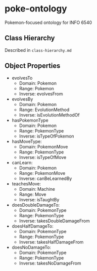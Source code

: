 # poke-ontology
Pokemon-focused ontology for INFO 6540

## Class Hierarchy

Described in `class-hierarchy.md`

## Object Properties

* evolvesTo
    * Domain: Pokemon
    * Range: Pokemon
    * Inverse: evolvesFrom
* evolvesBy
    * Domain: Pokemon
    * Range: EvolutionMethod
    * Inverse: isEvolutionMethodOf
* hasPokemonType
    * Domain: Pokemon
    * Range: PokemonType
    * Inverse: isTypeOfPokemon
* hasMoveType:
    * Domain: PokemonMove
    * Range: PokemonType
    * Inverse: isTypeOfMove
* canLearn:
    * Domain: Pokemon
    * Range: PokemonMove
    * Inverse: canBeLearnedBy
* teachesMove:
    * Domain: Machine
    * Range: Move
    * Inverse: isTaughtBy
* doesDoubleDamageTo:
    * Domain: PokemonType
    * Range: PokemonType
    * Inverse: takesDoubleDamageFrom
* doesHalfDamageTo:
    * Domain: PokemonType
    * Range: PokemonType
    * Inverse: takesHalfDamageFrom
* doesNoDamageTo:
    * Domain: PokemonType
    * Range: PokemonType
    * Inverse: takesNoDamageFrom
